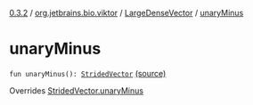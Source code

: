 [0.3.2](../../index.md) / [org.jetbrains.bio.viktor](../index.md) / [LargeDenseVector](index.md) / [unaryMinus](.)

# unaryMinus

`fun unaryMinus(): `[`StridedVector`](../-strided-vector/index.md) [(source)](https://github.com/JetBrains-Research/viktor/blob/0.3.2/src/main/kotlin/org/jetbrains/bio/viktor/DenseVector.kt#L117)

Overrides [StridedVector.unaryMinus](../-strided-vector/unary-minus.md)

